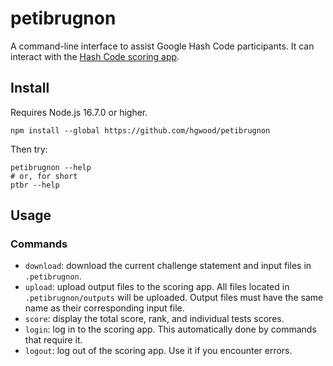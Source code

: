 # petibrugnon

A command-line interface to assist Google Hash Code participants. It can interact with the [Hash Code scoring app](https://codingcompetitions.withgoogle.com/hashcode).

## Install

Requires Node.js 16.7.0 or higher.

```shell
npm install --global https://github.com/hgwood/petibrugnon
```

Then try:

```shell
petibrugnon --help
# or, for short
ptbr --help
```

## Usage

### Commands

- `download`: download the current challenge statement and input files in `.petibrugnon`.
- `upload`: upload output files to the scoring app. All files located in
  `.petibrugnon/outputs` will be uploaded. Output files must have the same name
  as their corresponding input file.
- `score`: display the total score, rank, and individual tests scores.
- `login`: log in to the scoring app. This automatically done by commands that require it.
- `logout`: log out of the scoring app. Use it if you encounter errors.
